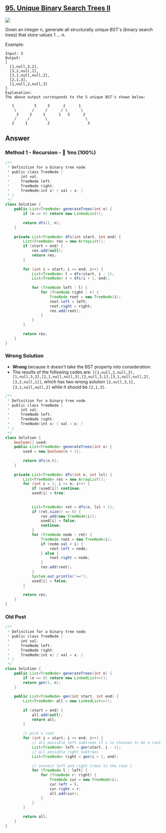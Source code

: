 ## [95. Unique Binary Search Trees II](https://leetcode.com/problems/unique-binary-search-trees-ii/)

![](https://github.com/weltond/DataStructure/blob/master/medium.PNG)

Given an integer n, generate all structurally unique BST's (binary search trees) that store values 1 ... n.

Example:

```
Input: 3
Output:
[
  [1,null,3,2],
  [3,2,null,1],
  [3,1,null,null,2],
  [2,1,3],
  [1,null,2,null,3]
]
Explanation:
The above output corresponds to the 5 unique BST's shown below:

   1         3     3      2      1
    \       /     /      / \      \
     3     2     1      1   3      2
    /     /       \                 \
   2     1         2                 3
```

## Answer
### Method 1 - Recursion - :rocket: 1ms (100%)

```java
/**
 * Definition for a binary tree node.
 * public class TreeNode {
 *     int val;
 *     TreeNode left;
 *     TreeNode right;
 *     TreeNode(int x) { val = x; }
 * }
 */
class Solution {
    public List<TreeNode> generateTrees(int n) {
        if (n == 0) return new LinkedList();
        
        return dfs(1, n);
    }
    
    private List<TreeNode> dfs(int start, int end) {
        List<TreeNode> res = new ArrayList();
        if (start > end) {
            res.add(null);
            return res;
        }
        
        for (int i = start; i <= end; i++) {
            List<TreeNode> l = dfs(start, i - 1);
            List<TreeNode> r = dfs(i + 1, end);
            
            for (TreeNode left : l) {
                for (TreeNode right : r) {
                    TreeNode root = new TreeNode(i);
                    root.left = left;
                    root.right = right;
                    res.add(root);
                }
            }
        }
        
        return res;
    }
}
```

### Wrong Solution

- **Wrong** because it doesn't take the BST property into consideration.
- The results of the following codes are: `[[1,null,2,null,3],[1,null,3,2],[2,1,null,null,3],[2,null,3,1],[3,1,null,null,2],[3,2,null,1]]`, which has two wrong solution `[2,null,3,1],[3,1,null,null,2]` while it should be `[2,1,3]`.

```java
/**
 * Definition for a binary tree node.
 * public class TreeNode {
 *     int val;
 *     TreeNode left;
 *     TreeNode right;
 *     TreeNode(int x) { val = x; }
 * }
 */
class Solution {
    boolean[] used;
    public List<TreeNode> generateTrees(int n) {
        used = new boolean[n + 1];
        
        return dfs(n,0);
    }
    
    private List<TreeNode> dfs(int n, int lvl) {
        List<TreeNode> res = new ArrayList();
        for (int i = 1; i <= n; i++) {
            if (used[i]) continue;
            used[i] = true;
            
            
            List<TreeNode> ret = dfs(n, lvl + 1);
            if (ret.size() == 0) {
                res.add(new TreeNode(i));
                used[i] = false;
                continue;
            }
            for (TreeNode node : ret) {
                TreeNode root = new TreeNode(i);
                if (node.val < i) {
                    root.left = node;
                } else {
                    root.right = node;
                }
                res.add(root);
            }
            System.out.println("==");
            used[i] = false;
        }
        
        return res;
    }
}
```
### Old Post

```java
/**
 * Definition for a binary tree node.
 * public class TreeNode {
 *     int val;
 *     TreeNode left;
 *     TreeNode right;
 *     TreeNode(int x) { val = x; }
 * }
 */
class Solution {
    public List<TreeNode> generateTrees(int n) {
        if (n == 0) return new LinkedList<>();
        return gen(1, n);
    }
    
    public List<TreeNode> gen(int start, int end) {
        List<TreeNode> all = new LinkedList<>();
        
        if (start > end) {
            all.add(null);
            return all;
        }
        
        // pick a root
        for (int i = start; i <= end; i++) {
            // all possible left subtrees if i is choosen to be a root
            List<TreeNode> left = gen(start, i - 1);
            // all possible right subtrees
            List<TreeNode> right = gen(i + 1, end);
            
            // connect left and right trees to the root i
            for (TreeNode l : left) {
                for (TreeNode r: right) {
                    TreeNode cur = new TreeNode(i);
                    cur.left = l;
                    cur.right = r;
                    all.add(cur);
                }
            }
        }
        
        return all;
    }
}
```
